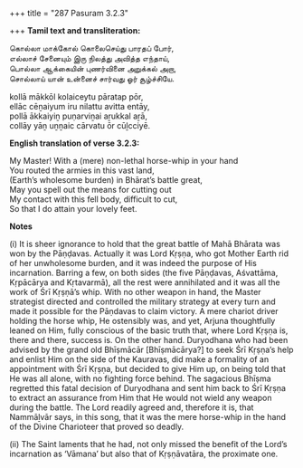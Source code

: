 +++
title = "287 Pasuram 3.2.3"

+++
**Tamil text and transliteration:**

கொல்லா மாக்கோல் கொலைசெய்து பாரதப் போர்,  
எல்லாச் சேனையும் இரு நிலத்து அவித்த எந்தாய்,  
பொல்லா ஆக்கையின் புணர்வினை அறுக்கல் அறா,  
சொல்லாய் யான் உன்னைச் சார்வது ஓர் சூழ்ச்சியே.

kollā mākkōl kolaiceytu pāratap pōr,  
ellāc cēṉaiyum iru nilattu avitta entāy,  
pollā ākkaiyiṉ puṇarviṉai aṟukkal aṟā,  
collāy yāṉ uṉṉaic cārvatu ōr cūḻcciyē.

**English translation of verse 3.2.3:**

My Master! With a (mere) non-lethal horse-whip in your hand  
You routed the armies in this vast land,  
(Earth’s wholesome burden) in Bhārat’s battle great,  
May you spell out the means for cutting out  
My contact with this fell body, difficult to cut,  
So that I do attain your lovely feet.

**Notes**

\(i\) It is sheer ignorance to hold that the great battle of Mahā Bhārata was won by the Pāṇḍavas. Actually it was Lord Kṛṣṇa, who got Mother Earth rid of her unwholesome burden, and it was indeed the purpose of His incarnation. Barring a few, on both sides (the five Pāṇḍavas, Aśvattāma, Kṛpācārya and Kṛtavarmā), all the rest were annihilated and it was all the work of Śrī Kṛṣṇā’s whip. With no other weapon in hand, the Master strategist directed and controlled the military strategy at every turn and made it possible for the Pāṇdavas to claim victory. A mere chariot driver holding the horse whip, He ostensibly was, and yet, Arjuna thoughtfully leaned on Him, fully conscious of the basic truth that, where Lord Kṛṣṇa is, there and there, success is. On the other hand. Duryodhana who had been advised by the grand old Bhīṣmācār [Bhīṣmācārya?] to seek Śrī Kṛṣṇa’s help and enlist Him on the side of the Kauravas, did make a formality of an appointment with Śrī Kṛṣṇa, but decided to give Him up, on being told that He was all alone, with no fighting force behind. The sagacious Bhīṣma regretted this fatal decision of Duryodhana and sent him back to Śrī Kṛṣṇa to extract an assurance from Him that He would not wield any weapon during the battle. The Lord readily agreed and, therefore it is, that Nammāḻvār says, in this song, that it was the mere horse-whip in the hand of the Divine Charioteer that proved so deadly.

\(ii\) The Saint laments that he had, not only missed the benefit of the Lord’s incarnation as ‘Vāmana’ but also that of Kṛṣṇāvatāra, the proximate one.


